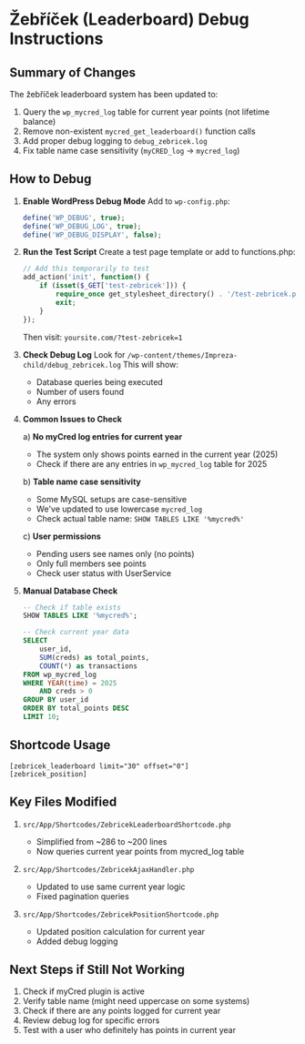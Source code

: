 # Žebříček (Leaderboard) Debug Instructions

## Summary of Changes

The žebříček leaderboard system has been updated to:
1. Query the `wp_mycred_log` table for current year points (not lifetime balance)
2. Remove non-existent `mycred_get_leaderboard()` function calls
3. Add proper debug logging to `debug_zebricek.log`
4. Fix table name case sensitivity (`myCRED_log` → `mycred_log`)

## How to Debug

1. **Enable WordPress Debug Mode**
   Add to `wp-config.php`:
   ```php
   define('WP_DEBUG', true);
   define('WP_DEBUG_LOG', true);
   define('WP_DEBUG_DISPLAY', false);
   ```

2. **Run the Test Script**
   Create a test page template or add to functions.php:
   ```php
   // Add this temporarily to test
   add_action('init', function() {
       if (isset($_GET['test-zebricek'])) {
           require_once get_stylesheet_directory() . '/test-zebricek.php';
           exit;
       }
   });
   ```
   Then visit: `yoursite.com/?test-zebricek=1`

3. **Check Debug Log**
   Look for `/wp-content/themes/Impreza-child/debug_zebricek.log`
   This will show:
   - Database queries being executed
   - Number of users found
   - Any errors

4. **Common Issues to Check**

   a) **No myCred log entries for current year**
      - The system only shows points earned in the current year (2025)
      - Check if there are any entries in `wp_mycred_log` table for 2025

   b) **Table name case sensitivity**
      - Some MySQL setups are case-sensitive
      - We've updated to use lowercase `mycred_log`
      - Check actual table name: `SHOW TABLES LIKE '%mycred%'`

   c) **User permissions**
      - Pending users see names only (no points)
      - Only full members see points
      - Check user status with UserService

5. **Manual Database Check**
   ```sql
   -- Check if table exists
   SHOW TABLES LIKE '%mycred%';
   
   -- Check current year data
   SELECT 
       user_id,
       SUM(creds) as total_points,
       COUNT(*) as transactions
   FROM wp_mycred_log
   WHERE YEAR(time) = 2025
       AND creds > 0
   GROUP BY user_id
   ORDER BY total_points DESC
   LIMIT 10;
   ```

## Shortcode Usage

```
[zebricek_leaderboard limit="30" offset="0"]
[zebricek_position]
```

## Key Files Modified

1. `src/App/Shortcodes/ZebricekLeaderboardShortcode.php`
   - Simplified from ~286 to ~200 lines
   - Now queries current year points from mycred_log table

2. `src/App/Shortcodes/ZebricekAjaxHandler.php`
   - Updated to use same current year logic
   - Fixed pagination queries

3. `src/App/Shortcodes/ZebricekPositionShortcode.php`
   - Updated position calculation for current year
   - Added debug logging

## Next Steps if Still Not Working

1. Check if myCred plugin is active
2. Verify table name (might need uppercase on some systems)
3. Check if there are any points logged for current year
4. Review debug log for specific errors
5. Test with a user who definitely has points in current year